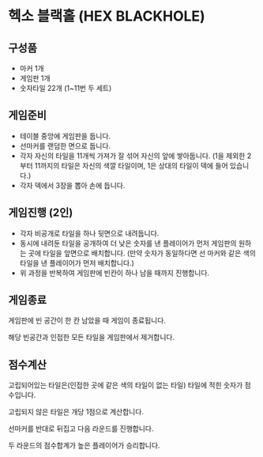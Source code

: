 # 헥소 블랙홀 (HEX BLACKHOLE)
## 구성품
- 마커 1개
- 게임판 1개
- 숫자타일 22개 (1~11번 두 세트)
## 게임준비
- 테이블 중앙에 게임판을 둡니다.
- 선마커를 랜덤한 면으로 둡니다.
- 각자 자신의 타일을 11개씩 가져가 잘 섞어 자신의 앞에 쌓아둡니다. (1을 제외한 2부터 11까지의 타일은 자신의 색깔 타일이며, 1은 상대의 타일이 덱에 들어 있습니다.)
- 각자 덱에서 3장을 뽑아 손에 듭니다.
## 게임진행 (2인)
- 각자 비공개로 타일을 하나 뒷면으로 내려둡니다.
- 동시에 내려둔 타일을 공개하여 더 낮은 숫자를 낸 플레이어가 먼저 게임판의 원하는 곳에 타일을 앞면으로 배치합니다. (만약 숫자가 동일하다면 선 마커와 같은 색의 타일을 낸 플레이어가 먼저 배치합니다.)
- 위 과정을 반복하여 게임판에 빈칸이 하나 남을 때까지 진행합니다.
## 게임종료
게임판에 빈 공간이 한 칸 남았을 때 게임이 종료됩니다.

해당 빈공간과 인접한 모든 타일을 게임판에서 제거합니다.
## 점수계산
고립되어있는 타일은(인접한 곳에 같은 색의 타일이 없는 타일) 타일에 적힌 숫자가 점수입니다.

고립되지 않은 타일은 개당 1점으로 계산합니다.

선마커를 반대로 뒤집고 다음 라운드를 진행합니다.

두 라운드의 점수합계가 높은 플레이어가 승리합니다.